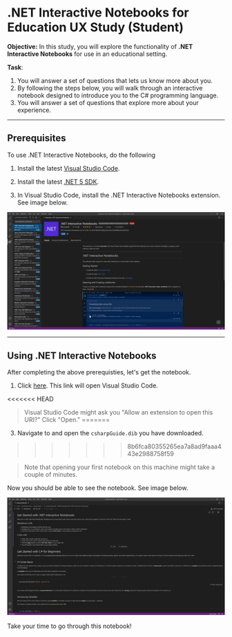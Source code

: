 # .NET Interactive Notebooks for Education UX Study (Student)
**Objective:** In this study, you will explore the functionality of **.NET Interactive Notebooks** for use in an educational setting. 

**Task**: 

1. You will answer a set of questions that lets us know more about you. 
2. By following the steps below, you will walk through an interactive notebook designed to introduce you to the C\# programming language.
3. You will answer a set of questions that explore more about your experience.

---

## Prerequisites

To use .NET Interactive Notebooks, do the following

1. Install the latest [Visual Studio Code](https://code.visualstudio.com/).

2. Install the latest [.NET 5 SDK](https://dotnet.microsoft.com/download/dotnet/5.0).

3. In Visual Studio Code, install the .NET Interactive Notebooks extension. See image below.

![Installing .Net Interactive Notebooks extension](../res/installingextension.PNG)

---

## Using .NET Interactive Notebooks

After completing the above prerequisties, let's get the notebook.

1. Click <a href="vscode://ms-dotnettools.dotnet-interactive-vscode/openNotebook?url=https://raw.githubusercontent.com/dotnet-interactive-learning/notebook-tasks/main/StudentTask/csharpGuide.dib">here</a>. This link will open Visual Studio Code. 

<<<<<<< HEAD
> Visual Studio Code might ask you "Allow an extension to open this URI?" Click "Open."
=======
3. Navigate to and open the `csharpGuide.dib` you have downloaded. 
>>>>>>> 8b6fca80355265ea7a8ad9faaa443e2988758f59

> Note that opening your first notebook on this machine might take a couple of minutes.

Now you should be able to see the notebook. See image below.

![Installing .Net Interactive Notebooks extension](../res/openedstudentnotebook.PNG)

Take your time to go through this notebook!
